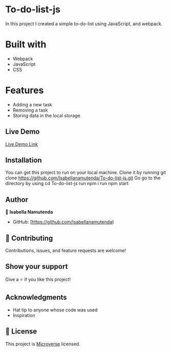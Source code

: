 # To-do-list-js
In this project I created a simple to-do-list using JavaScript, and webpack.

# Built with
- Webpack
- JavaScript
- CSS

# Features
- Adding a new task
- Removing a task
- Storing data in the local storage

## Live Demo
[Live Demo Link](https://isabellanamutenda.github.io/To-do-list-js/)


## Installation
You can get this project to run on your local machine. 
Clone it by running git clone https://github.com/Isabellanamutenda/To-do-list-js.git 
Go go to the directory by using cd To-do-list-js 
run npm i
run npm start

## Author

👤 **Isabella Namutenda**

- GitHub: [https://github.com/Isabellanamutenda)



## 🤝 Contributing

Contributions, issues, and feature requests are welcome!

## Show your support

Give a ⭐️ if you like this project!

## Acknowledgments

- Hat tip to anyone whose code was used
- Inspiration

## 📝 License

This project is [Microverse](https://www.microverse.org/) licensed.
